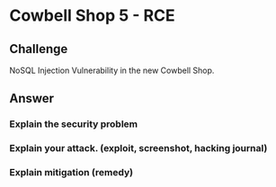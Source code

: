 # Cowbell Shop 5 - RCE

## Challenge

NoSQL Injection Vulnerability in the new Cowbell Shop.

## Answer

### Explain the security problem   

### Explain your attack. \(exploit, screenshot, hacking journal\)   

### Explain mitigation \(remedy\)

